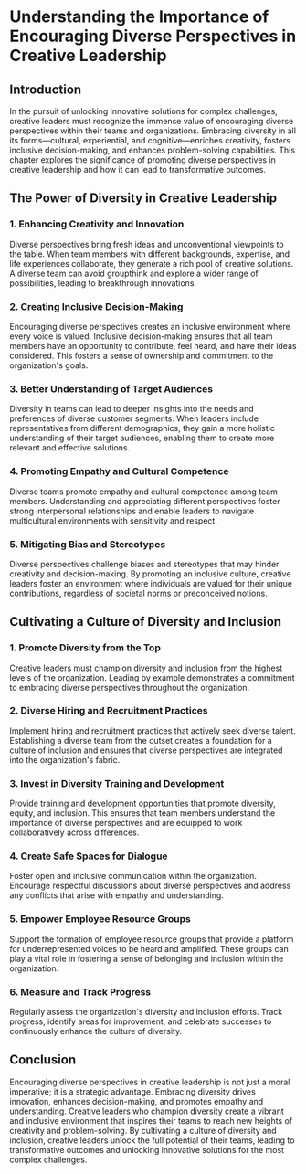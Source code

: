 # Understanding the Importance of Encouraging Diverse Perspectives in Creative Leadership

## Introduction

In the pursuit of unlocking innovative solutions for complex challenges, creative leaders must recognize the immense value of encouraging diverse perspectives within their teams and organizations. Embracing diversity in all its forms—cultural, experiential, and cognitive—enriches creativity, fosters inclusive decision-making, and enhances problem-solving capabilities. This chapter explores the significance of promoting diverse perspectives in creative leadership and how it can lead to transformative outcomes.

## The Power of Diversity in Creative Leadership

### 1\. **Enhancing Creativity and Innovation**

Diverse perspectives bring fresh ideas and unconventional viewpoints to the table. When team members with different backgrounds, expertise, and life experiences collaborate, they generate a rich pool of creative solutions. A diverse team can avoid groupthink and explore a wider range of possibilities, leading to breakthrough innovations.

### 2\. **Creating Inclusive Decision-Making**

Encouraging diverse perspectives creates an inclusive environment where every voice is valued. Inclusive decision-making ensures that all team members have an opportunity to contribute, feel heard, and have their ideas considered. This fosters a sense of ownership and commitment to the organization's goals.

### 3\. **Better Understanding of Target Audiences**

Diversity in teams can lead to deeper insights into the needs and preferences of diverse customer segments. When leaders include representatives from different demographics, they gain a more holistic understanding of their target audiences, enabling them to create more relevant and effective solutions.

### 4\. **Promoting Empathy and Cultural Competence**

Diverse teams promote empathy and cultural competence among team members. Understanding and appreciating different perspectives foster strong interpersonal relationships and enable leaders to navigate multicultural environments with sensitivity and respect.

### 5\. **Mitigating Bias and Stereotypes**

Diverse perspectives challenge biases and stereotypes that may hinder creativity and decision-making. By promoting an inclusive culture, creative leaders foster an environment where individuals are valued for their unique contributions, regardless of societal norms or preconceived notions.

## Cultivating a Culture of Diversity and Inclusion

### 1\. **Promote Diversity from the Top**

Creative leaders must champion diversity and inclusion from the highest levels of the organization. Leading by example demonstrates a commitment to embracing diverse perspectives throughout the organization.

### 2\. **Diverse Hiring and Recruitment Practices**

Implement hiring and recruitment practices that actively seek diverse talent. Establishing a diverse team from the outset creates a foundation for a culture of inclusion and ensures that diverse perspectives are integrated into the organization's fabric.

### 3\. **Invest in Diversity Training and Development**

Provide training and development opportunities that promote diversity, equity, and inclusion. This ensures that team members understand the importance of diverse perspectives and are equipped to work collaboratively across differences.

### 4\. **Create Safe Spaces for Dialogue**

Foster open and inclusive communication within the organization. Encourage respectful discussions about diverse perspectives and address any conflicts that arise with empathy and understanding.

### 5\. **Empower Employee Resource Groups**

Support the formation of employee resource groups that provide a platform for underrepresented voices to be heard and amplified. These groups can play a vital role in fostering a sense of belonging and inclusion within the organization.

### 6\. **Measure and Track Progress**

Regularly assess the organization's diversity and inclusion efforts. Track progress, identify areas for improvement, and celebrate successes to continuously enhance the culture of diversity.

## Conclusion

Encouraging diverse perspectives in creative leadership is not just a moral imperative; it is a strategic advantage. Embracing diversity drives innovation, enhances decision-making, and promotes empathy and understanding. Creative leaders who champion diversity create a vibrant and inclusive environment that inspires their teams to reach new heights of creativity and problem-solving. By cultivating a culture of diversity and inclusion, creative leaders unlock the full potential of their teams, leading to transformative outcomes and unlocking innovative solutions for the most complex challenges.
